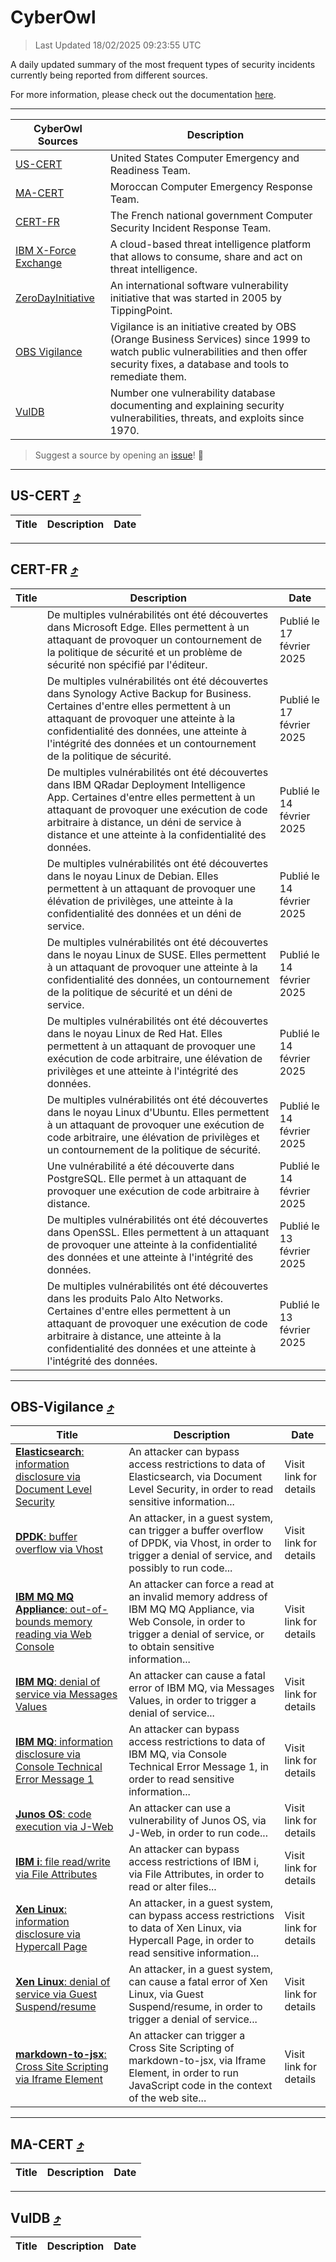 
 <div id='top'></div>

# CyberOwl

 > Last Updated 18/02/2025 09:23:55 UTC
 
 A daily updated summary of the most frequent types of security incidents currently being reported from different sources.
 
 For more information, please check out the documentation [here](./docs/README.md).
 
 ---
 |CyberOwl Sources|Description|
 |---|---|
 |[US-CERT](#us-cert-arrow_heading_up)|United States Computer Emergency and Readiness Team.|
 |[MA-CERT](#ma-cert-arrow_heading_up)|Moroccan Computer Emergency Response Team.|
 |[CERT-FR](#cert-fr-arrow_heading_up)|The French national government Computer Security Incident Response Team.|
 |[IBM X-Force Exchange](#ibmcloud-arrow_heading_up)|A cloud-based threat intelligence platform that allows to consume, share and act on threat intelligence.|
 |[ZeroDayInitiative](#zerodayinitiative-arrow_heading_up)|An international software vulnerability initiative that was started in 2005 by TippingPoint.|
 |[OBS Vigilance](#obs-vigilance-arrow_heading_up)|Vigilance is an initiative created by OBS (Orange Business Services) since 1999 to watch public vulnerabilities and then offer security fixes, a database and tools to remediate them.|
 |[VulDB](#vuldb-arrow_heading_up)|Number one vulnerability database documenting and explaining security vulnerabilities, threats, and exploits since 1970.|
 
 > Suggest a source by opening an [issue](https://github.com/karimhabush/cyberowl/issues)! :raised_hands:
 ---

## US-CERT [:arrow_heading_up:](#cyberowl)

 |Title|Description|Date|
 |---|---|---|
 
 ---

## CERT-FR [:arrow_heading_up:](#cyberowl)

 |Title|Description|Date|
 |---|---|---|
 |[](https://www.cert.ssi.gouv.fr/avis/CERTFR-2025-AVI-0137/)|De multiples vulnérabilités ont été découvertes dans Microsoft Edge. Elles permettent à un attaquant de provoquer un contournement de la politique de sécurité et un problème de sécurité non spécifié par l'éditeur.|Publié le 17 février 2025|
 |[](https://www.cert.ssi.gouv.fr/avis/CERTFR-2025-AVI-0136/)|De multiples vulnérabilités ont été découvertes dans Synology Active Backup for Business. Certaines d'entre elles permettent à un attaquant de provoquer une atteinte à la confidentialité des données, une atteinte à l'intégrité des données et un contournement de la politique de sécurité.|Publié le 17 février 2025|
 |[](https://www.cert.ssi.gouv.fr/avis/CERTFR-2025-AVI-0135/)|De multiples vulnérabilités ont été découvertes dans IBM QRadar Deployment Intelligence App. Certaines d'entre elles permettent à un attaquant de provoquer une exécution de code arbitraire à distance, un déni de service à distance et une atteinte à la confidentialité des données.|Publié le 14 février 2025|
 |[](https://www.cert.ssi.gouv.fr/avis/CERTFR-2025-AVI-0134/)|De multiples vulnérabilités ont été découvertes dans le noyau Linux de Debian. Elles permettent à un attaquant de provoquer une élévation de privilèges, une atteinte à la confidentialité des données et un déni de service.|Publié le 14 février 2025|
 |[](https://www.cert.ssi.gouv.fr/avis/CERTFR-2025-AVI-0133/)|De multiples vulnérabilités ont été découvertes dans le noyau Linux de SUSE. Elles permettent à un attaquant de provoquer une atteinte à la confidentialité des données, un contournement de la politique de sécurité et un déni de service.|Publié le 14 février 2025|
 |[](https://www.cert.ssi.gouv.fr/avis/CERTFR-2025-AVI-0132/)|De multiples vulnérabilités ont été découvertes dans le noyau Linux de Red Hat. Elles permettent à un attaquant de provoquer une exécution de code arbitraire, une élévation de privilèges et une atteinte à l'intégrité des données.|Publié le 14 février 2025|
 |[](https://www.cert.ssi.gouv.fr/avis/CERTFR-2025-AVI-0131/)|De multiples vulnérabilités ont été découvertes dans le noyau Linux d'Ubuntu. Elles permettent à un attaquant de provoquer une exécution de code arbitraire, une élévation de privilèges et un contournement de la politique de sécurité.|Publié le 14 février 2025|
 |[](https://www.cert.ssi.gouv.fr/avis/CERTFR-2025-AVI-0130/)|Une vulnérabilité a été découverte dans PostgreSQL. Elle permet à un attaquant de provoquer une exécution de code arbitraire à distance.|Publié le 14 février 2025|
 |[](https://www.cert.ssi.gouv.fr/avis/CERTFR-2025-AVI-0129/)|De multiples vulnérabilités ont été découvertes dans OpenSSL. Elles permettent à un attaquant de provoquer une atteinte à la confidentialité des données et une atteinte à l'intégrité des données.|Publié le 13 février 2025|
 |[](https://www.cert.ssi.gouv.fr/avis/CERTFR-2025-AVI-0128/)|De multiples vulnérabilités ont été découvertes dans les produits Palo Alto Networks. Certaines d'entre elles permettent à un attaquant de provoquer une exécution de code arbitraire à distance, une atteinte à la confidentialité des données et une atteinte à l'intégrité des données.|Publié le 13 février 2025|
 
 ---

## OBS-Vigilance [:arrow_heading_up:](#cyberowl)

 |Title|Description|Date|
 |---|---|---|
 |[<a href="https://vigilance.fr/vulnerability/Elasticsearch-information-disclosure-via-Document-Level-Security-45926" class="noirorange"><b>Elasticsearch</b>: information disclosure via Document Level Security</a>](https://vigilance.fr/vulnerability/Elasticsearch-information-disclosure-via-Document-Level-Security-45926)|An attacker can bypass access restrictions to data of Elasticsearch, via Document Level Security, in order to read sensitive information...|Visit link for details|
 |[<a href="https://vigilance.fr/vulnerability/DPDK-buffer-overflow-via-Vhost-45925" class="noirorange"><b>DPDK</b>: buffer overflow via Vhost</a>](https://vigilance.fr/vulnerability/DPDK-buffer-overflow-via-Vhost-45925)|An attacker, in a guest system, can trigger a buffer overflow of DPDK, via Vhost, in order to trigger a denial of service, and possibly to run code...|Visit link for details|
 |[<a href="https://vigilance.fr/vulnerability/IBM-MQ-MQ-Appliance-out-of-bounds-memory-reading-via-Web-Console-45924" class="noirorange"><b>IBM MQ  MQ Appliance</b>: out-of-bounds memory reading via Web Console</a>](https://vigilance.fr/vulnerability/IBM-MQ-MQ-Appliance-out-of-bounds-memory-reading-via-Web-Console-45924)|An attacker can force a read at an invalid memory address of IBM MQ  MQ Appliance, via Web Console, in order to trigger a denial of service, or to obtain sensitive information...|Visit link for details|
 |[<a href="https://vigilance.fr/vulnerability/IBM-MQ-denial-of-service-via-Messages-Values-45923" class="noirorange"><b>IBM MQ</b>: denial of service via Messages Values</a>](https://vigilance.fr/vulnerability/IBM-MQ-denial-of-service-via-Messages-Values-45923)|An attacker can cause a fatal error of IBM MQ, via Messages Values, in order to trigger a denial of service...|Visit link for details|
 |[<a href="https://vigilance.fr/vulnerability/IBM-MQ-information-disclosure-via-Console-Technical-Error-Message-1-45922" class="noirorange"><b>IBM MQ</b>: information disclosure via Console Technical Error Message 1</a>](https://vigilance.fr/vulnerability/IBM-MQ-information-disclosure-via-Console-Technical-Error-Message-1-45922)|An attacker can bypass access restrictions to data of IBM MQ, via Console Technical Error Message 1, in order to read sensitive information...|Visit link for details|
 |[<a href="https://vigilance.fr/vulnerability/Junos-OS-code-execution-via-J-Web-42042" class="noirorange"><b>Junos OS</b>: code execution via J-Web</a>](https://vigilance.fr/vulnerability/Junos-OS-code-execution-via-J-Web-42042)|An attacker can use a vulnerability of Junos OS, via J-Web, in order to run code...|Visit link for details|
 |[<a href="https://vigilance.fr/vulnerability/IBM-i-file-read-write-via-File-Attributes-45921" class="noirorange"><b>IBM i</b>: file read/write via File Attributes</a>](https://vigilance.fr/vulnerability/IBM-i-file-read-write-via-File-Attributes-45921)|An attacker can bypass access restrictions of IBM i, via File Attributes, in order to read or alter files...|Visit link for details|
 |[<a href="https://vigilance.fr/vulnerability/Xen-Linux-information-disclosure-via-Hypercall-Page-45920" class="noirorange"><b>Xen  Linux</b>: information disclosure via Hypercall Page</a>](https://vigilance.fr/vulnerability/Xen-Linux-information-disclosure-via-Hypercall-Page-45920)|An attacker, in a guest system, can bypass access restrictions to data of Xen  Linux, via Hypercall Page, in order to read sensitive information...|Visit link for details|
 |[<a href="https://vigilance.fr/vulnerability/Xen-Linux-denial-of-service-via-Guest-Suspend-resume-45919" class="noirorange"><b>Xen  Linux</b>: denial of service via Guest Suspend/resume</a>](https://vigilance.fr/vulnerability/Xen-Linux-denial-of-service-via-Guest-Suspend-resume-45919)|An attacker, in a guest system, can cause a fatal error of Xen  Linux, via Guest Suspend/resume, in order to trigger a denial of service...|Visit link for details|
 |[<a href="https://vigilance.fr/vulnerability/markdown-to-jsx-Cross-Site-Scripting-via-Iframe-Element-45913" class="noirorange"><b>markdown-to-jsx</b>: Cross Site Scripting via Iframe Element</a>](https://vigilance.fr/vulnerability/markdown-to-jsx-Cross-Site-Scripting-via-Iframe-Element-45913)|An attacker can trigger a Cross Site Scripting of markdown-to-jsx, via Iframe Element, in order to run JavaScript code in the context of the web site...|Visit link for details|
 
 ---

## MA-CERT [:arrow_heading_up:](#cyberowl)

 |Title|Description|Date|
 |---|---|---|
 
 ---

## VulDB [:arrow_heading_up:](#cyberowl)

 |Title|Description|Date|
 |---|---|---|
 